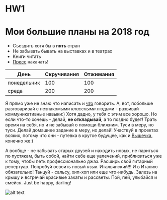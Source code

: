 # HW1
# Мои большие планы на 2018 год 
+ Съездить хотя бы в **пять** стран 
+ Не забывать бывать на выставках и в театрах
+ Книги читать
+ [Пресс](http://woman365.ru/kak-nakachat-press-za-nedelyu/ "вот тут читай") накачать!


День | Скручивания | Отжимания
--- | --- | ---
понедельник | 100 | 100
среда | 200 | 200

Я прямо уже не знаю что написать и [что](https://echo.msk.ru/blog/aldevot/762782-echo/ "читать первый абзац!") говорить. А, вот, побольше разговаривай с незнакомыми *классными* людьми - развивай коммуникативные навыки:) Хотя дадно, у тебя с этим все хорошо. Но если что-то хочешь - делай, **не откладывай**, а то поздно будет! Трать время на себя, но и не забывай о помощи ближним. Туси в меру, но туси. Делай домашнее задание в меру, но делай! Участвуй в проектах всяких, потому что они - путевка в крутое будущее, как и [Вышечка](https://www.hse.ru/data/2014/06/24/1310196963/logo_%D1%81_hse_cmyk.jpg "чтобы не забыть как выглядит"), конечно же:)


А вообще - не забывать старых друзей и находить новых, не париться по пустякам, быть собой, найти себе еще увлечений, приблизиться уже к тому, чтобы петь профессионально джаз. Расширь свой гитарный репертуар. Попробуй освоить новый язык. Итальянский!!! И в Италию обязательно! Танцуй - сальсу, хип-хоп или еще что-нибудь. Залезь на крышу и встречай красивые закаты и рассветы. Пой, пей, улыбайся и смейся. Just be happy, darling!

![alt text](http://img-fotki.yandex.ru/get/9263/192610752.27/0_139bae_3282e78d_XL.jpg "Наслаждаться жизнью как эта лиса")
